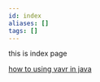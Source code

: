 ```yaml
---
id: index
aliases: []
tags: []
---
```


this is index page

[how to using vavr in java](../fp/using-vavr-in-java.md)
